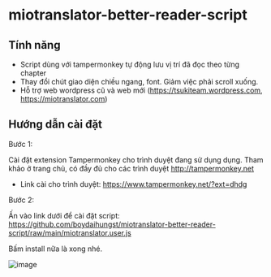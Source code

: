# miotranslator-better-reader-script

## Tính năng

- Script dùng với tampermonkey tự động lưu vị trí đã đọc theo từng chapter
- Thay đổi chút giao diện chiều ngang, font. Giảm việc phải scroll xuống.
- Hỗ trợ web wordpress cũ và web mới (<https://tsukiteam.wordpress.com>, <https://miotranslator.com>)

## Hướng dẫn cài đặt

Bước 1:

Cài đặt extension Tampermonkey cho trình duyệt đang sử dụng dụng. Tham khảo ở trang chủ, có đầy đủ cho các trình duyệt <http://tampermonkey.net>

- Link cài cho trình duyệt: <https://www.tampermonkey.net/?ext=dhdg>

Bước 2:

Ấn vào link dưới để cài đặt script:
<https://github.com/boydaihungst/miotranslator-better-reader-script/raw/main/miotranslator.user.js>

Bấm install nữa là xong nhé.

![image](https://user-images.githubusercontent.com/38396158/134754773-7d0891dc-f3d3-4084-9015-1496ec13863d.png)

